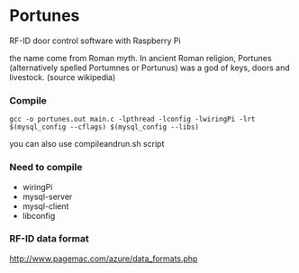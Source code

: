 # Portunes
RF-ID door control software with Raspberry Pi


the name come from Roman myth.
In ancient Roman religion, Portunes (alternatively spelled Portumnes or Portunus) was a god of keys, doors and livestock.
(source wikipedia)


### Compile
`gcc -o portunes.out main.c -lpthread -lconfig -lwiringPi -lrt $(mysql_config --cflags) $(mysql_config --libs)`

you can also use compileandrun.sh script

### Need to compile
- wiringPi
- mysql-server
- mysql-client
- libconfig

### RF-ID data format
http://www.pagemac.com/azure/data_formats.php
